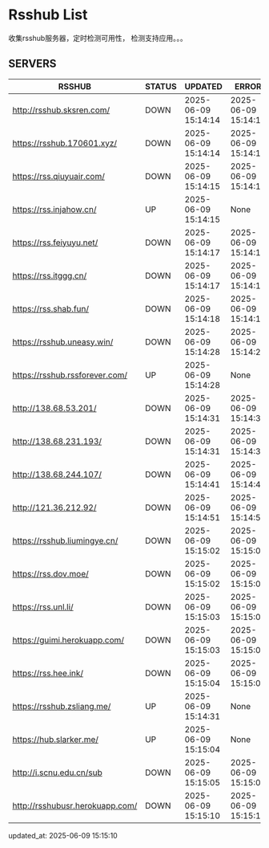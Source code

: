 # Rsshub List

收集rsshub服务器，定时检测可用性， 检测支持应用。。。


## SERVERS

|  RSSHUB   | STATUS  | UPDATED  | ERROR  | TWITTER |  
|  ----  | ----  | ----  | ----  | ---- |  
| http://rsshub.sksren.com/ | DOWN | 2025-06-09 15:14:14 | 2025-06-09 15:14:14 |  
| https://rsshub.170601.xyz/ | DOWN | 2025-06-09 15:14:14 | 2025-06-09 15:14:14 |  
| https://rss.qiuyuair.com/ | DOWN | 2025-06-09 15:14:15 | 2025-06-09 15:14:15 |  
| https://rss.injahow.cn/ | UP | 2025-06-09 15:14:15 | None ||  
| https://rss.feiyuyu.net/ | DOWN | 2025-06-09 15:14:17 | 2025-06-09 15:14:17 |  
| https://rss.itggg.cn/ | DOWN | 2025-06-09 15:14:17 | 2025-06-09 15:14:17 |  
| https://rss.shab.fun/ | DOWN | 2025-06-09 15:14:18 | 2025-06-09 15:14:18 |  
| https://rsshub.uneasy.win/ | DOWN | 2025-06-09 15:14:28 | 2025-06-09 15:14:28 |  
| https://rsshub.rssforever.com/ | UP | 2025-06-09 15:14:28 | None ||  
| http://138.68.53.201/ | DOWN | 2025-06-09 15:14:31 | 2025-06-09 15:14:31 |  
| http://138.68.231.193/ | DOWN | 2025-06-09 15:14:31 | 2025-06-09 15:14:31 |  
| http://138.68.244.107/ | DOWN | 2025-06-09 15:14:41 | 2025-06-09 15:14:41 |  
| http://121.36.212.92/ | DOWN | 2025-06-09 15:14:51 | 2025-06-09 15:14:51 |  
| https://rsshub.liumingye.cn/ | DOWN | 2025-06-09 15:15:02 | 2025-06-09 15:15:02 |  
| https://rss.dov.moe/ | DOWN | 2025-06-09 15:15:02 | 2025-06-09 15:15:02 |  
| https://rss.unl.li/ | DOWN | 2025-06-09 15:15:03 | 2025-06-09 15:15:03 |  
| https://guimi.herokuapp.com/ | DOWN | 2025-06-09 15:15:03 | 2025-06-09 15:15:03 |  
| https://rss.hee.ink/ | DOWN | 2025-06-09 15:15:04 | 2025-06-09 15:15:04 |  
| https://rsshub.zsliang.me/ | UP | 2025-06-09 15:14:31 | None |OK|  
| https://hub.slarker.me/ | UP | 2025-06-09 15:15:04 | None ||  
| http://i.scnu.edu.cn/sub | DOWN | 2025-06-09 15:15:05 | 2025-06-09 15:15:05 |  
| http://rsshubusr.herokuapp.com/ | DOWN | 2025-06-09 15:15:10 | 2025-06-09 15:15:10 |  
  

updated_at: 2025-06-09 15:15:10  
